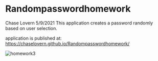 
# Randompasswordhomework
Chase Lovern
5/9/2021
This application creates a password randomly based on user selection.

application is published at: https://chaselovern.github.io/Randompasswordhomework/

![homework3](https://user-images.githubusercontent.com/82298315/117608711-d7f01180-b11b-11eb-91f8-986e3bd6da2d.png)



